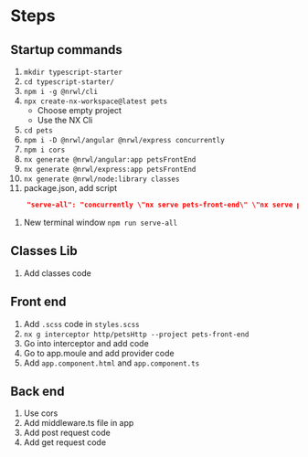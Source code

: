 # Steps

## Startup commands
1. `mkdir typescript-starter`
1. `cd typescript-starter/`
1. `npm i -g @nrwl/cli`
1. `npx create-nx-workspace@latest pets`
    - Choose empty project
    - Use the NX Cli
1. `cd pets`
1. `npm i -D @nrwl/angular @nrwl/express concurrently`
1. `npm i cors`
1. `nx generate @nrwl/angular:app petsFrontEnd`
1. `nx generate @nrwl/express:app petsFrontEnd`
1. `nx generate @nrwl/node:library classes`
1. package.json, add script
```json
    "serve-all": "concurrently \"nx serve pets-front-end\" \"nx serve pets-back-end\""
```
1. New terminal window `npm run serve-all`


## Classes Lib
1. Add classes code

## Front end
1. Add `.scss` code in `styles.scss`
1. `nx g interceptor http/petsHttp --project pets-front-end`
1. Go into interceptor and add code
1. Go to app.moule and add provider code
1. Add `app.component.html` and `app.component.ts`

## Back end
1. Use cors
1. Add middleware.ts file in app
1. Add post request code
1. Add get request code
